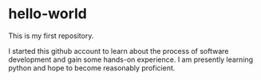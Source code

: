 # hello-world
This is my first repository.

I started this github account to learn about the process of software development and gain some hands-on experience.
I am presently learning python and hope to become reasonably proficient.
